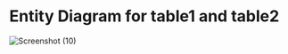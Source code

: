 # Entity Diagram for table1 and table2


![Screenshot (10)](https://user-images.githubusercontent.com/117366376/206106621-9ab44a45-9abe-44b8-b370-baf936f7a2ea.png)

